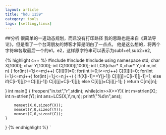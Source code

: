 ```yaml
---
layout: article
title: "hdu 1159"
category: tools
tags: [setting,linux]
---
```

##分析
很简单的一道动态规划，而且没有打印路径
我的思路也是来自《算法导论》，但是看了一个台湾朋友的博客才算是明白了一点点。
他是这么想的，将两个字符串各取最后一个的e1，e2，这样原字符串可以表示为sub1+e1,sub2+e2,

{% highlight c++ %}
#include<cstring>
#include<cstdio>
#include<iostream>
using namespace std;
char X[1000];
char Y[1000];
int C[1000][1000];
int LCS(char* X,char* Y,int m,int n)
{
	for(int i=1;i<=m;i++)
		C[i][0]=0;
	for(int i=0;i<=n;i++)
		C[0][i]=0;
	for(int i=1;i<=m;i++)
		for(int j=1;j<=n;j++)
		{
			if(X[i-1]==Y[j-1])
				C[i][j]=C[i-1][j-1]+1;
			else if(C[i-1][j]>=C[i][j-1])
				C[i][j]=C[i-1][j];
			else 
				C[i][j]=C[i][j-1];
		}
	return C[m][n];


}
int main()
{
	freopen("in.txt","r",stdin);
	while(cin>>X>>Y){
		int m=strlen(X);
		int n=strlen(Y);
		int ans=LCS(X,Y,m,n);
		printf("%d\n",ans);

		memset(X,0,sizeof(X));
		memset(Y,0,sizeof(Y));
		memset(C,0,sizeof(C));
	}
}
{% endhighlight %}
</pre>
`